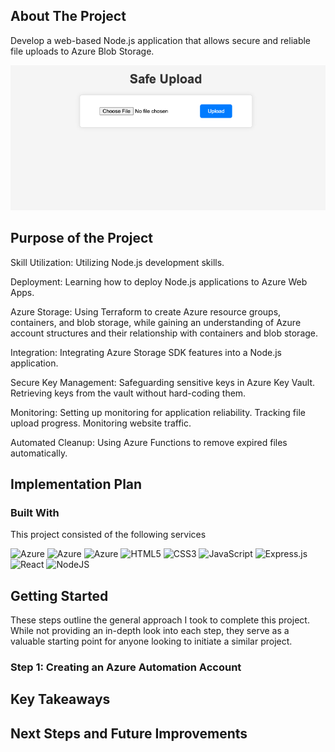 <!-- ABOUT THE PROJECT -->
## About The Project

Develop a web-based Node.js application that allows secure and reliable file uploads to Azure Blob Storage.

![Image Alt Text](images/safeupload.png)

## Purpose of the Project

Skill Utilization:
Utilizing Node.js development skills.

Deployment:
Learning how to deploy Node.js applications to Azure Web Apps.

Azure Storage:
Using Terraform to create Azure resource groups, containers, and blob storage, while gaining an understanding of Azure account structures and their relationship with containers and blob storage.

Integration:
Integrating Azure Storage SDK features into a Node.js application.

Secure Key Management:
Safeguarding sensitive keys in Azure Key Vault.
Retrieving keys from the vault without hard-coding them.

Monitoring:
Setting up monitoring for application reliability.
Tracking file upload progress.
Monitoring website traffic.

Automated Cleanup:
Using Azure Functions to remove expired files automatically.


## Implementation Plan




### Built With

This project consisted of the following services

![Azure](https://img.shields.io/badge/Azure-Storage-blue)
![Azure](https://img.shields.io/badge/Azure-Web_Apps-blue)
![Azure](https://img.shields.io/badge/Azure-KeyVault-blue)
![HTML5](https://img.shields.io/badge/HTML5-E34F26?style=for-the-badge&logo=html5&logoColor=white)
![CSS3](https://img.shields.io/badge/css3-%231572B6.svg?style=for-the-badge&logo=css3&logoColor=white)
![JavaScript](https://img.shields.io/badge/javascript-%23323330.svg?style=for-the-badge&logo=javascript&logoColor=%23F7DF1E)
![Express.js](https://img.shields.io/badge/express.js-%23404d59.svg?style=for-the-badge&logo=express&logoColor=%2361DAFB)
![React](https://img.shields.io/badge/react-%23404d59.svg?style=for-the-badge&logo=react&logoColor=%2361DAFB)
![NodeJS](https://img.shields.io/badge/node.js-6DA55F?style=for-the-badge&logo=node.js&logoColor=white)




<!-- GETTING STARTED -->
## Getting Started

These steps outline the general approach I took to complete this project. While not providing an in-depth look into each step, they serve as a valuable starting point for anyone looking to initiate a similar project.

### Step 1: Creating an Azure Automation Account






## Key Takeaways


## Next Steps and Future Improvements

